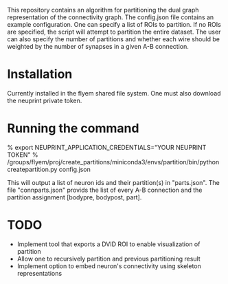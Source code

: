 This repository contains an algorithm for partitioning the dual graph representation of the connectivity graph.
The config.json file contains an example configuration.  One can specify a list of ROIs to partition.  If no ROIs
are specified, the script will attempt to partition the entire dataset.  The user can also specify the number
of partitions and whether each wire should be weighted by the number of synapses in a given A-B connection. 

# Installation

Currently installed in the flyem shared file system.  One must also download the neuprint private token.

# Running the command

  % export NEUPRINT_APPLICATION_CREDENTIALS="YOUR NEUPRINT TOKEN"
  % /groups/flyem/proj/create_partitions/miniconda3/envs/partition/bin/python createpartition.py config.json

This will output a list of neuron ids and their partition(s) in "parts.json".  The file "connparts.json" provids the list
of every A-B connection and the partition assignment [bodypre, bodypost, part].

# TODO

* Implement tool that exports a DVID ROI to enable visualization of partition
* Allow one to recursively partition and previous partitioning result
* Implement option to embed neuron's connectivity using skeleton representations


